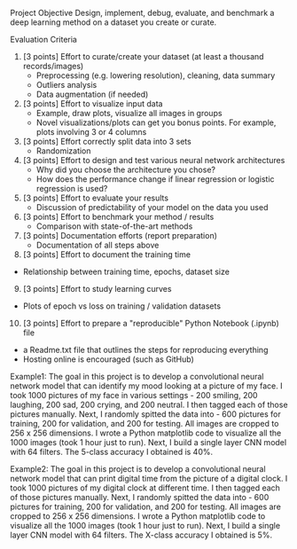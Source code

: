 Project Objective
Design, implement, debug, evaluate, and benchmark a deep learning method on a dataset you create or curate.

Evaluation Criteria
1. [3 points] Effort to curate/create your dataset (at least a thousand records/images)
   - Preprocessing (e.g. lowering resolution), cleaning, data summary
   - Outliers analysis
   - Data augmentation (if needed)
2. [3 points] Effort to visualize input data
   - Example, draw plots, visualize all images in groups
   - Novel visualizations/plots can get you bonus points. For example, plots involving 3 or 4 columns
3. [3 points] Effort correctly split data into 3 sets
   - Randomization
4. [3 points] Effort to design and test various neural network architectures
   - Why did you choose the architecture you chose?
   - How does the performance change if linear regression or logistic regression is used?  
5. [3 points] Effort to evaluate your results
   - Discussion of predictability of your model on the data you used
6. [3 points] Effort to benchmark your method / results
   - Comparison with state-of-the-art methods
7. [3 points] Documentation efforts (report preparation)
   - Documentation of all steps above
8. [3 points] Effort to document the training time
  - Relationship between training time, epochs, dataset size
9. [3 points] Effort to study learning curves
  - Plots of epoch vs loss on training / validation datasets
10. [3 points] Effort to prepare a "reproducible" Python Notebook (.ipynb) file
  - a Readme.txt file that outlines the steps for reproducing everything
  - Hosting online is encouraged (such as GitHub)

Example1:
The goal in this project is to develop a convolutional neural network model that can identify my mood looking at a picture of my face. I took 1000 pictures of my face in various settings - 200 smiling, 200 laughing, 200 sad, 200 crying, and 200 neutral. I then tagged each of those pictures manually. Next, I randomly spitted the data into - 600 pictures for training, 200 for validation, and 200 for testing. All images are cropped to 256 x 256 dimensions. I wrote a Python matplotlib code to visualize all the 1000 images (took 1 hour just to run). Next, I build a single layer CNN model with 64 filters. The 5-class accuracy I obtained is 40%.

Example2:
The goal in this project is to develop a convolutional neural network model that can print digital time from the picture of a digital clock. I took 1000 pictures of my digital clock at different time. I then tagged each of those pictures manually. Next, I randomly spitted the data into - 600 pictures for training, 200 for validation, and 200 for testing. All images are cropped to 256 x 256 dimensions. I wrote a Python matplotlib code to visualize all the 1000 images (took 1 hour just to run). Next, I build a single layer CNN model with 64 filters. The X-class accuracy I obtained is 5%.
